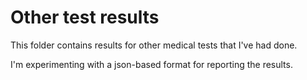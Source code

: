 Other test results
==================

This folder contains results for other medical tests that I've had done.

I'm experimenting with a json-based format for reporting the results.
